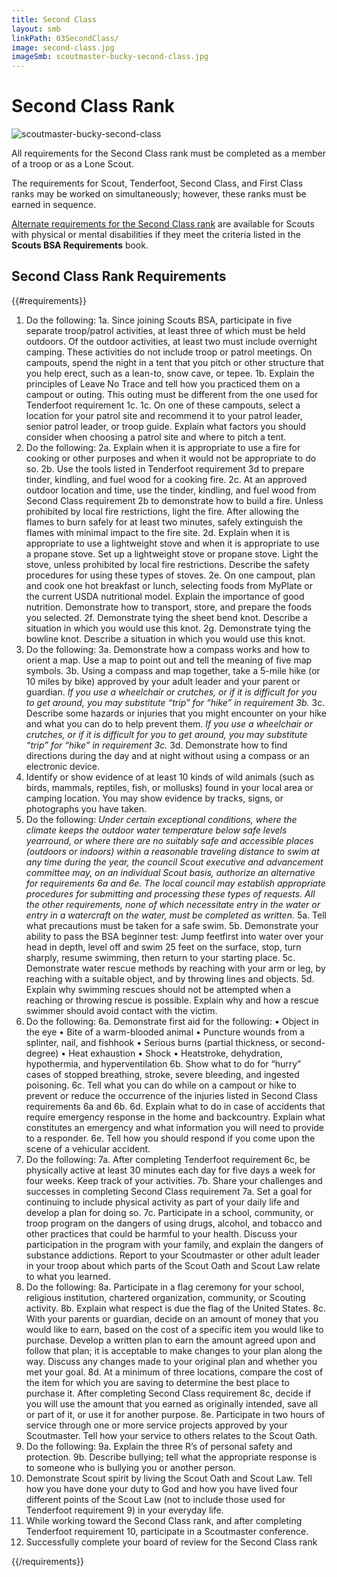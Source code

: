 ```yaml
---
title: Second Class
layout: smb
linkPath: 03SecondClass/
image: second-class.jpg
imageSmb: scoutmaster-bucky-second-class.jpg
---
```


# Second Class Rank

<div class="D(f) Fxd(c)--s">

<div class="Ta(c) Pt(1em)--s">

![scoutmaster-bucky-second-class]({{imageSmb}})</div>

<div>

All requirements for the Second Class rank must be completed as a member of a troop or as a Lone Scout.

The requirements for Scout, Tenderfoot, Second Class, and First Class ranks may be worked on simultaneously; however, these ranks must be earned in sequence.

[Alternate requirements for the Second Class rank](Alternate-Requirements/) are available for Scouts with physical or mental disabilities if they meet the criteria listed in the **Scouts BSA Requirements** book.

</div></div>

## Second Class Rank Requirements

{{#requirements}}
1. Do the following:
    1a. Since joining Scouts BSA, participate in five separate troop/patrol activities, at least three of which must be held outdoors. Of the outdoor activities, at least two must include overnight camping. These activities do not include troop or patrol meetings. On campouts, spend the night in a tent that you pitch or other structure that you help erect, such as a lean-to, snow cave, or tepee.
    1b. Explain the principles of Leave No Trace and tell how you practiced them on a campout or outing. This outing must be different from the one used for Tenderfoot requirement 1c.
    1c. On one of these campouts, select a location for your patrol site and recommend it to your patrol leader, senior patrol leader, or troop guide. Explain what factors you should consider when choosing a patrol site and where to pitch a tent.
2. Do the following:
    2a. Explain when it is appropriate to use a fire for cooking or other purposes and when it would not be appropriate to do so.
    2b. Use the tools listed in Tenderfoot requirement 3d to prepare tinder, kindling, and fuel wood for a cooking fire.
    2c. At an approved outdoor location and time, use the tinder, kindling, and fuel wood from Second Class requirement 2b to demonstrate how to build a fire. Unless prohibited by local fire restrictions, light the fire. After allowing the flames to burn safely for at least two minutes, safely extinguish the flames with minimal impact to the fire site.
    2d. Explain when it is appropriate to use a lightweight stove and when it is appropriate to use a propane stove. Set up a lightweight stove or propane stove. Light the stove, unless prohibited by local fire restrictions. Describe the safety procedures for using these types of stoves.
    2e. On one campout, plan and cook one hot breakfast or lunch, selecting foods from MyPlate or the current USDA nutritional model. Explain the importance of good nutrition. Demonstrate how to transport, store, and prepare the foods you selected.
    2f. Demonstrate tying the sheet bend knot. Describe a situation in which you would use this knot.
    2g. Demonstrate tying the bowline knot. Describe a situation in which you would use this knot.
3. Do the following:
    3a. Demonstrate how a compass works and how to orient a map. Use a map to point out and tell the meaning of five map symbols.
    3b. Using a compass and map together, take a 5-mile hike (or 10 miles by bike) approved by your adult leader and your parent or guardian. *If you use a wheelchair or crutches, or if it is difficult for you to get around, you may substitute “trip” for “hike” in requirement 3b.*
    3c. Describe some hazards or injuries that you might encounter on your hike and what you can do to help prevent them. *If you use a wheelchair or crutches, or if it is difficult for you to get around, you may substitute “trip” for “hike” in requirement 3c.*
    3d. Demonstrate how to find directions during the day and at night without using a compass or an electronic device.
4. Identify or show evidence of at least 10 kinds of wild animals (such as birds, mammals, reptiles, fish, or mollusks) found in your local area or camping location. You may show evidence by tracks, signs, or photographs you have taken.
5. Do the following:
*Under certain exceptional conditions, where the climate keeps the outdoor water temperature below safe levels yearround, or where there are no suitably safe and accessible places (outdoors or indoors) within a reasonable traveling distance to swim at any time during the year, the council Scout executive and advancement committee may, on an individual Scout basis, authorize an alternative for requirements 6a and 6e. The local council may establish appropriate procedures for submitting and processing these types of requests. All the other requirements, none of which necessitate entry in the water or entry in a watercraft on the water, must be completed as written.*
    5a. Tell what precautions must be taken for a safe swim.
    5b. Demonstrate your ability to pass the BSA beginner test: Jump feetfirst into water over your head in depth, level off and swim 25 feet on the surface, stop, turn sharply, resume swimming, then return to your starting place.
    5c. Demonstrate water rescue methods by reaching with your arm or leg, by reaching with a suitable object, and by throwing lines and objects.
    5d. Explain why swimming rescues should not be attempted when a reaching or throwing rescue is possible. Explain why and how a rescue swimmer should avoid contact with the victim.
6. Do the following:
    6a. Demonstrate first aid for the following:
        • Object in the eye
        • Bite of a warm-blooded animal
        • Puncture wounds from a splinter, nail, and fishhook
        • Serious burns (partial thickness, or second-degree)
        • Heat exhaustion
        • Shock
        • Heatstroke, dehydration, hypothermia, and hyperventilation
    6b. Show what to do for “hurry” cases of stopped breathing, stroke, severe bleeding, and ingested poisoning.
    6c. Tell what you can do while on a campout or hike to prevent or reduce the occurrence of the injuries listed in Second Class requirements 6a and 6b.
    6d. Explain what to do in case of accidents that require emergency response in the home and backcountry. Explain what constitutes an emergency and what information you will need to provide to a responder.
    6e. Tell how you should respond if you come upon the scene of a vehicular accident.
7. Do the following:
    7a. After completing Tenderfoot requirement 6c, be physically active at least 30 minutes each day for five days a week for four weeks. Keep track of your activities.
    7b. Share your challenges and successes in completing Second Class requirement 7a. Set a goal for continuing to include physical activity as part of your daily life and develop a plan for doing so.
    7c. Participate in a school, community, or troop program on the dangers of using drugs, alcohol, and tobacco and other practices that could be harmful to your health. Discuss your participation in the program with your family, and explain the dangers of substance addictions. Report to your Scoutmaster or other adult leader in your troop about which parts of the Scout Oath and Scout Law relate to what you learned.
8. Do the following:
    8a. Participate in a flag ceremony for your school, religious institution, chartered organization, community, or Scouting activity.
    8b. Explain what respect is due the flag of the United States.
    8c. With your parents or guardian, decide on an amount of money that you would like to earn, based on the cost of a specific item you would like to purchase. Develop a written plan to earn the amount agreed upon and follow that plan; it is acceptable to make changes to your plan along the way. Discuss any changes made to your original plan and whether you met your goal.
    8d. At a minimum of three locations, compare the cost of the item for which you are saving to determine the best place to purchase it. After completing Second Class requirement 8c, decide if you will use the amount that you earned as originally intended, save all or part of it, or use it for another purpose.
    8e. Participate in two hours of service through one or more service projects approved by your Scoutmaster. Tell how your service to others relates to the Scout Oath.
9. Do the following:
    9a. Explain the three R’s of personal safety and protection.
    9b. Describe bullying; tell what the appropriate response is to someone who is bullying you or another person.
10. Demonstrate Scout spirit by living the Scout Oath and Scout Law. Tell how you have done your duty to God and how you have lived four different points of the Scout Law (not to include those used for Tenderfoot requirement 9) in your everyday life.
11. While working toward the Second Class rank, and after completing Tenderfoot requirement 10, participate in a Scoutmaster conference.
12. Successfully complete your board of review for the Second Class rank

{{/requirements}}
